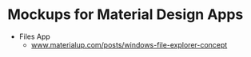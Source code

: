 # Mockups for Material Design Apps

* Files App
  * www.materialup.com/posts/windows-file-explorer-concept
